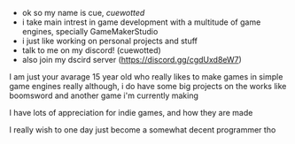 - ok so my name is cue, *cuewotted*
- i take main intrest in game development with a multitude of game engines, specially GameMakerStudio
- i just like working on personal projects and stuff
- talk to me on my discord! (cuewotted)
- also join my dscird server (https://discord.gg/cgdUxd8eW7)

I am just your avarage 15 year old who really likes to make games in simple game engines really
although, i do have some big projects on the works like boomsword and another game i'm currently
making

I have lots of appreciation for indie games, and how they are made

I really wish to one day just become a somewhat decent programmer tho

<!---
Cuewot/Cuewot is a ✨ special ✨ repository because its `README.md` (this file) appears on your GitHub profile.
You can click the Preview link to take a look at your changes.
--->
